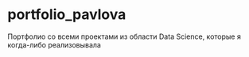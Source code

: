 # portfolio_pavlova
Портфолио со всеми проектами из области Data Science, которые я когда-либо реализовывала
